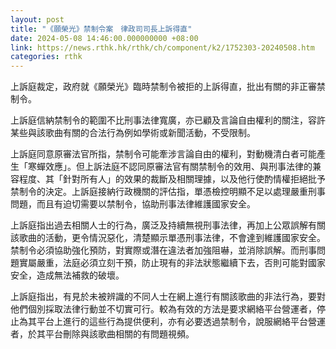 ```yaml
---
layout: post
title: "《願榮光》禁制令案　律政司司長上訴得直"
date: 2024-05-08 14:46:00.000000000 +08:00
link: https://news.rthk.hk/rthk/ch/component/k2/1752303-20240508.htm
categories: rthk
---
```


上訴庭裁定，政府就《願榮光》臨時禁制令被拒的上訴得直，批出有關的非正審禁制令。

上訴庭信納禁制令的範圍不比刑事法律寬廣，亦已顧及言論自由權利的關注，容許某些與該歌曲有關的合法行為例如學術或新聞活動，不受限制。

上訴庭同意原審法官所指，禁制令可能牽涉言論自由的權利，對動機清白者可能產生「寒蟬效應」。但上訴法庭不認同原審法官有關禁制令的效用、與刑事法律的兼容程度、其「針對所有人」的效果的裁斷及相關理據，以及他行使酌情權拒絕批予禁制令的決定。上訴庭接納行政機關的評估指，單憑檢控明顯不足以處理嚴重刑事問題，而且有迫切需要以禁制令，協助刑事法律維護國家安全。

上訴庭指出過去相關人士的行為，廣泛及持續無視刑事法律，再加上公眾誤解有關該歌曲的活動，更令情況惡化，清楚顯示單憑刑事法律，不會達到維護國家安全。禁制令必須協助強化預防，對實際或潛在違法者加強阻嚇，並消除誤解。而刑事問題實屬嚴重，法庭必須立刻干預，防止現有的非法狀態繼續下去，否則可能對國家安全，造成無法補救的破壞。

上訴庭指出，有見於未被辨識的不同人士在網上進行有關該歌曲的非法行為，要對他們個別採取法律行動並不切實可行。較為有效的方法是要求網絡平台營運者，停止為其平台上進行的這些行為提供便利，亦有必要透過禁制令，說服網絡平台營運者，於其平台刪除與該歌曲相關的有問題視頻。
